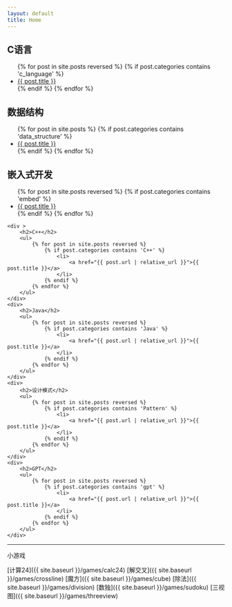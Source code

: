 ```yaml
---
layout: default
title: Home
---
```


<link rel="stylesheet" href="{{ '/assets/custom.css' | relative_url }}">

<div class="container">
    <!-- 左边：C语言文章 -->
    <div>
        <h2>C语言</h2>
        <ul>
            {% for post in site.posts reversed %}
                {% if post.categories contains 'c_language' %}
                    <li>
                        <a href="{{ site.baseurl }}{{ post.url }}">{{ post.title }}</a>
                    </li>
                {% endif %}
            {% endfor %}
        </ul>
    </div>
    <div>
        <h2>数据结构</h2>
        <ul>
            {% for post in site.posts %}
                {% if post.categories contains 'data_structure' %}
                    <li>
                        <a href="{{ post.url | relative_url }}">{{ post.title }}</a>
                    </li>
                {% endif %}
            {% endfor %}
        </ul>
    </div>
    <div>
        <h2>嵌入式开发</h2>
        <ul>
            {% for post in site.posts reversed %}
                {% if post.categories contains 'embed' %}
                    <li>
                        <a href="{{ post.url | relative_url }}">{{ post.title }}</a>
                    </li>
                {% endif %}
            {% endfor %}
        </ul>
    </div>

    <div >
        <h2>C++</h2>
        <ul>
            {% for post in site.posts reversed %}
                {% if post.categories contains 'C++' %}
                    <li>
                        <a href="{{ post.url | relative_url }}">{{ post.title }}</a>
                    </li>
                {% endif %}
            {% endfor %}
        </ul>
    </div>
    <div>
        <h2>Java</h2>
        <ul>
            {% for post in site.posts reversed %}
                {% if post.categories contains 'Java' %}
                    <li>
                        <a href="{{ post.url | relative_url }}">{{ post.title }}</a>
                    </li>
                {% endif %}
            {% endfor %}
        </ul>
    </div>
    <div>
        <h2>设计模式</h2>
        <ul>
            {% for post in site.posts reversed %}
                {% if post.categories contains 'Pattern' %}
                    <li>
                        <a href="{{ post.url | relative_url }}">{{ post.title }}</a>
                    </li>
                {% endif %}
            {% endfor %}
        </ul>
    </div>
    <div>
        <h2>GPT</h2>
        <ul>
            {% for post in site.posts reversed %}
                {% if post.categories contains 'gpt' %}
                    <li>
                        <a href="{{ post.url | relative_url }}">{{ post.title }}</a>
                    </li>
                {% endif %}
            {% endfor %}
        </ul>
    </div>
</div>


---  

小游戏


[计算24]({{ site.baseurl }}/games/calc24)
[解交叉]({{ site.baseurl }}/games/crossline)
[魔方]({{ site.baseurl }}/games/cube)
[除法]({{ site.baseurl }}/games/division)
[数独]({{ site.baseurl }}/games/sudoku)
[三视图]({{ site.baseurl }}/games/threeview)






